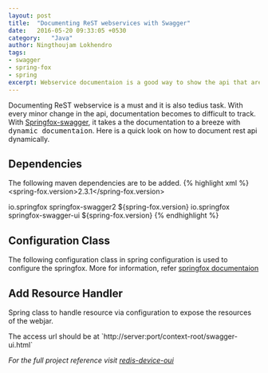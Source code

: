 ```yaml
---
layout: post
title:  "Documenting ReST webservices with Swagger"
date:   2016-05-20 09:33:05 +0530
category:	"Java"
author:	Ningthoujam Lokhendro
tags:
- swagger
- spring-fox
- spring
excerpt: Webservice documentaion is a good way to show the api that are exposed. Using swagger annotation and let swagger generate the documentation is pretty neat. 
---
```

Documenting ReST webservice is a must and it is also tedius task. With every minor change in the api, documentation becomes to difficult to track. With [Springfox-swagger][Springfox-swagger], it takes a the documentation to a breeze with <kbd>dynamic documentaion</kbd>. Here is a quick look on how to document rest api dynamically.

## <span class="glyphicon glyphicon-pushpin" ></span> Dependencies
The following maven dependencies are to be added.
{% highlight xml %}
<properties>
    <spring-fox.version>2.3.1</spring-fox.version>
</properties>
<!-- Springfox swagger -->
<dependency>
  <groupId>io.springfox</groupId>
  <artifactId>springfox-swagger2</artifactId>
  <version>${spring-fox.version}</version>
</dependency>
<!-- Webjar UI -->
<dependency>
  <groupId>io.springfox</groupId>
  <artifactId>springfox-swagger-ui</artifactId>
  <version>${spring-fox.version}</version>
</dependency>
{% endhighlight %}

## <span class="glyphicon glyphicon-pushpin"></span> Configuration Class
The following configuration class in spring configuration is used to configure the springfox. More for information, refer [springfox documentaion][springfox documentaion]
<script src="https://gist-it.appspot.com/github/ningthoujam-lokhendro/DeviceDetail/blob/master/redis-device-oui/src/main/java/com/ningzeta/deviceOUI/config/SwaggerConfiguration.java?footer=0&slice=22:0"></script>

## <span class="glyphicon glyphicon-pushpin"></span> Add Resource Handler
Spring class to handle resource via configuration to expose the resources of the webjar.
<script src="https://gist-it.appspot.com/github/ningthoujam-lokhendro/DeviceDetail/blob/master/redis-device-oui/src/main/java/com/ningzeta/deviceOUI/config/WebConfiguration.java?footer=0&slice=18:0"></script>

<div class="alert alert-info">
<span class="glyphicon glyphicon-info-sign"></span> The access url should be at `http://server:port/context-root/swagger-ui.html`
</div>

<i class="glyphicon glyphicon-apple" /> For the full project reference visit [redis-device-oui][redis-device-oui]

[redis-device-oui]: https://github.com/ningthoujam-lokhendro/DeviceDetail/blob/master/redis-device-oui
[Springfox-swagger]: http://springfox.github.io/springfox/
[springfox documentaion]: http://springfox.github.io/springfox/docs/current/
